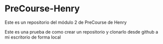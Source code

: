 # PreCourse-Henry
Este es un repositorio del módulo 2 de PreCourse de Henry

Este es una prueba de como crear un repositorio y clonarlo desde github a mi escritorio de forma local